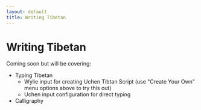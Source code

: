 ```yaml
---
layout: default
title: Writing Tibetan
---
```

# Writing Tibetan

Coming soon but will be covering:
* Typing Tibetan
    * Wylie input for creating Uchen Tibtan Script (use "Create Your Own" menu options above to try this out)
    * Uchen input configuration for direct typing
* Calligraphy